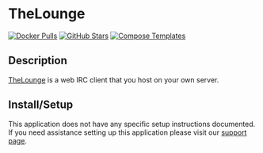 # TheLounge

[![Docker Pulls](https://img.shields.io/docker/pulls/linuxserver/thelounge?style=flat-square&color=607D8B&label=docker%20pulls&logo=docker)](https://hub.docker.com/r/linuxserver/thelounge)
[![GitHub Stars](https://img.shields.io/github/stars/linuxserver/docker-thelounge?style=flat-square&color=607D8B&label=github%20stars&logo=github)](https://github.com/linuxserver/docker-thelounge)
[![Compose Templates](https://img.shields.io/static/v1?style=flat-square&color=607D8B&label=compose&message=templates)](https://github.com/GhostWriters/DockSTARTer/tree/master/compose/.apps/thelounge)

## Description

[TheLounge](https://thelounge.chat/) is a web IRC client that you host on your
own server.

## Install/Setup

This application does not have any specific setup instructions documented. If
you need assistance setting up this application please visit our
[support page](https://dockstarter.com/basics/support/).
